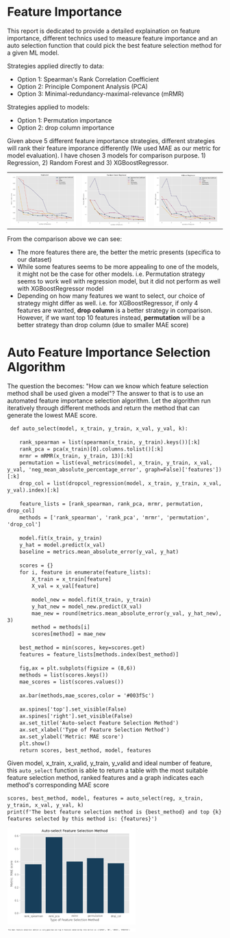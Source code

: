 # Feature Importance

This report is dedicated to provide a detailed explaination on feature importance, different technics used to measure feature importance and an auto selection function that could pick the best feature selection method for a given ML model.

Strategies applied directly to data:
- Option 1: Spearman's Rank Correlation Coefficient
- Option 2: Principle Component Analysis (PCA)
- Option 3: Minimal-redundancy-maximal-relevance (mRMR)

Strategies applied to models:
- Option 1: Permutation importance
- Option 2: drop column importance


Given above 5 different feature importance strategies, different strategies will rank their feature imporance differently (We used MAE as our metric for model evaluation). I have chosen 3 models for comparison purpose. 1) Regression, 2) Random Forest and 3) XGBoostRegressor. 

<table border="0">
<tr valign="top" border="0">
<td border="0"><img src="image/Regression_comp.png" width="100%"></a></td>
<td border="0"><img src="image/RF_comp.png" width="100%"></a></td>	
<td border="0"><img src="image/XGBoostRegressor_comp.png" width="100%"></a></td>	
</tr>
</table>

From the comparison above we can see:
- The more features there are, the better the metric presents (specifica to our dataset)
- While some features seems to be more appealing to one of the models, it might not be the case for other models. i.e. Permutation strategy seems to work well with regression model, but it did not perform as well with XGBoostRegressor model
- Depending on how many features we want to select, our choice of strategy might differ as well. i.e. for XGBoostRegressor, if only 4 features are wanted, **drop column** is a better strategy in comparison. However, if we want top 10 features instead, **permutation** will be a better strategy than drop column (due to smaller MAE score)

# Auto Feature Importance Selection Algorithm

The question the becomes: "How can we know which feature selection method shall be used given a model"? The answer to that is to use an automated feature importance selection algorithm. Let the algorithm run iteratively through different methods and return the method that can generate the lowest MAE score. 
```
 def auto_select(model, x_train, y_train, x_val, y_val, k):
    
    rank_spearman = list(spearman(x_train, y_train).keys())[:k]
    rank_pca = pca(x_train)[0].columns.tolist()[:k]
    mrmr = mRMR(x_train, y_train, 13)[:k]
    permutation = list(eval_metrics(model, x_train, y_train, x_val, y_val, 'neg_mean_absolute_percentage_error', graph=False)['features'])[:k]
    drop_col = list(dropcol_regression(model, x_train, y_train, x_val, y_val).index)[:k]
    
    feature_lists = [rank_spearman, rank_pca, mrmr, permutation, drop_col]
    methods = ['rank_spearman', 'rank_pca', 'mrmr', 'permutation', 'drop_col']
    
    model.fit(x_train, y_train)
    y_hat = model.predict(x_val)
    baseline = metrics.mean_absolute_error(y_val, y_hat)

    scores = {}
    for i, feature in enumerate(feature_lists):
        X_train = x_train[feature] 
        X_val = x_val[feature]

        model_new = model.fit(X_train, y_train)
        y_hat_new = model_new.predict(X_val)
        mae_new = round(metrics.mean_absolute_error(y_val, y_hat_new), 3)
        method = methods[i]
        scores[method] = mae_new
        
    best_method = min(scores, key=scores.get)
    features = feature_lists[methods.index(best_method)]

    fig,ax = plt.subplots(figsize = (8,6))
    methods = list(scores.keys())
    mae_scores = list(scores.values())

    ax.bar(methods,mae_scores,color = '#003f5c')

    ax.spines['top'].set_visible(False)
    ax.spines['right'].set_visible(False)
    ax.set_title('Auto-select Feature Selection Method')
    ax.set_xlabel('Type of Feature Selection Method')
    ax.set_ylabel('Metric: MAE score')
    plt.show() 
    return scores, best_method, model, features
 ```

Given model, x_train, x_valid, y_train, y_valid and ideal number of feature, this `auto_select` function is able to return a table with the most suitable feature selection method, ranked features and a graph indicates each method's corresponding MAE score

```
scores, best_method, model, features = auto_select(reg, x_train, y_train, x_val, y_val, k)
print(f'The best feature selection method is {best_method} and top {k} features selected by this method is: {features}')
```

<img src="image/reg_selection.png" width="300">
<img src="image/result.png" width="300">



